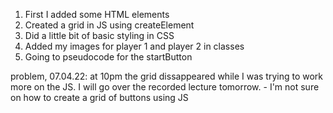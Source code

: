 
1. First I added some HTML elements
2. Created a grid in JS using createElement
3. Did a little bit of basic styling in CSS
4. Added my images for player 1 and player 2 in classes
5. Going to pseudocode for the startButton

problem, 07.04.22: at 10pm the grid dissappeared while I was trying to work more on the JS. I will go over the recorded lecture tomorrow.
        - I'm not sure on how to create a grid of buttons using JS